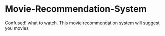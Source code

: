 # Movie-Recommendation-System
Confused! what to watch. This movie recommendation system will suggest you movies 
